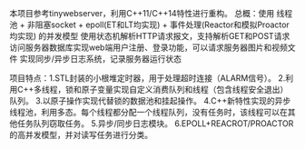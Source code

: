 本项目参考tinywebserver，利用C++11/C++14特性进行重构。
总概：使用 线程池 + 非阻塞socket + epoll(ET和LT均实现) + 事件处理(Reactor和模拟Proactor均实现) 的并发模型
         使用状态机解析HTTP请求报文，支持解析GET和POST请求
         访问服务器数据库实现web端用户注册、登录功能，可以请求服务器图片和视频文件
         实现同步/异步日志系统，记录服务器运行状态

项目特点：1.STL封装的小根堆定时器，用于处理超时连接（ALARM信号）。
         2.利用C++多线程，锁和原子变量实现自定义消费队列和线程（包含线程安全退出）队列。
         3.以原子操作实现代替锁的数据池和挂起操作。
         4.C++新特性实现的异步线程池，利用多态。每个线程都分配一个线程队列，没有任务时，该线程可以在其他任务队列窃取任务。
         5.异步/同步日志模块。
         6.EPOLL+REACROT/PROACTOR的高并发模型，并对读写任务进行分类。
         
